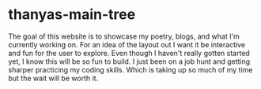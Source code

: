 # thanyas-main-tree
The goal of this website is to showcase my poetry, blogs, and what I'm currently working on. 
For an idea of the layout out I want it be interactive and fun for the user to explore.
Even though I haven't really gotten started yet, I know this will be so fun to build.
I just been on a job hunt and getting sharper practicing my coding skills. 
Which is taking up so much of my time but the wait will be worth it.
